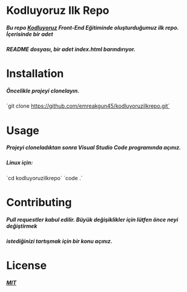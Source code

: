 # Kodluyoruz Ilk Repo

##### Bu repo [Kodluyoruz](https://www.kodluyoruz.org/) Front-End Eğitiminde oluşturduğumuz ilk repo. İçerisinde bir adet
##### README dosyası, bir adet index.html barındırıyor.

# Installation

##### Öncelikle projeyi clonelayın.

´git clone https://github.com/emreakgun45/kodluyoruzilkrepo.git´

# Usage

##### Projeyi cloneladıktan sonra Visual Studio Code programında açınız.

##### Linux için:

´cd kodluyoruzilkrepo´
´code .´

# Contributing

##### Pull requestler kabul edilir. Büyük değişiklikler için lütfen önce neyi değiştirmek
##### istediğinizi tartışmak için bir konu açınız.

# License

##### [MIT](https://github.com/emreakgun45/kodluyoruzilkrepo/blob/main/LICENSE)
